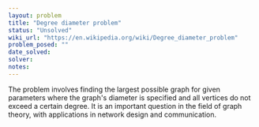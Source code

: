 ```yaml
---
layout: problem
title: "Degree diameter problem"
status: "Unsolved"
wiki_url: "https://en.wikipedia.org/wiki/Degree_diameter_problem"
problem_posed: ""
date_solved:
solver:
notes:
---
```

The problem involves finding the largest possible graph for given parameters where the graph's diameter is specified and all vertices do not exceed a certain degree. It is an important question in the field of graph theory, with applications in network design and communication.